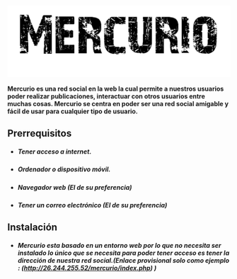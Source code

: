 
![](https://raw.githubusercontent.com/Joshe05/Mercurio/main/images/logo.png)

**Mercurio es una red social en la web la cual permite a nuestros usuarios
poder realizar publicaciones, interactuar con otros usuarios entre muchas
cosas. Mercurio se centra en poder ser una red social amigable y fácil de
usar para cualquier tipo de usuario.**

## Prerrequisitos
- ##### Tener acceso a internet.
- ##### Ordenador o dispositivo móvil.
- ##### Navegador web (El de su preferencia)
- ##### Tener un correo electrónico (El de su preferencia)


## Instalación
- ##### Mercurio esta basado en un entorno web por lo que no necesita ser instalado lo único que se necesita para poder tener acceso es tener la dirección de nuestra red social.(Enlace provisional solo como ejemplo : (http://26.244.255.52/mercurio/index.php) )


